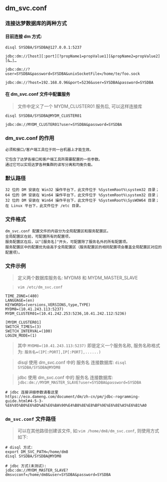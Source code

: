 ## dm_svc.conf

### 连接达梦数据库的两种方式

#### 目前连接 dm 方式:

```
disql SYSDBA/SYSDBA@127.0.0.1:5237

jdbc:dm://[host][:port][?propName1=propValue1][&propName2=propValue2][&…]…

jdbc:dm://?user=SYSDBA&password=SYSDBA&unixSocketFile=/home/te/foo.sock

jdbc:dm://?host=192.168.0.96&port=5236&user=SYSDBA&password=SYSDBA
```

#### 在 dm_svc.conf 文件中配置服务

> 文件中定义了一个 MYDM_CLUSTER01 服务后, 可以这样连接库

```
disql SYSDBA/SYSDBA@MYDM_CLUSTER01

jdbc:dm://MYDM_CLUSTER01?user=SYSDBA&password=SYSDBA
```


### dm_svc.conf 的作用

```
必须和接口/客户端工具位于同一台机器上才能生效。

它包含了达梦各接口和客户端工具所需要配置的一些参数。
通过它可以实现达梦各种集群的读写分离和均衡负载。
```

### 默认路径

```
32 位的 DM 安装在 Win32 操作平台下，此文件位于 %SystemRoot%\system32 目录；
64 位的 DM 安装在 Win64 操作平台下，此文件位于 %SystemRoot%\system32 目录；
32 位的 DM 安装在 Win64 操作平台下，此文件位于 %SystemRoot%\SysWOW64 目录；
在 Linux 平台下，此文件位于 /etc 目录。
```

### 文件格式

```
dm_svc.conf 配置文件的内容分为全局配置区和服务配置区。
全局配置区在前，可配置所有的配置项，
服务配置区在后，以"[服务名]"开头，可配置除了服务名外的所有配置项。
服务配置区中的配置优先级高于全局配置区（服务配置区的相同配置项会覆盖全局配置区对应的配置项）。
```

### 文件示例

> 定义两个数据库服务名: MYDM8 和 MYDM_MASTER_SLAVE

> `vim /etc/dm_svc.conf`

```
TIME_ZONE=(480)
LANGUAGE=(en)
KEYWORDS=(versions,VERSIONS,type,TYPE)
MYDM8=(10.41.243.113:5237)
MYDM_CLUSTER01=(10.41.242.253:5236,10.41.242.112:5236)

[MYDM_CLUSTER01]
SWITCH_TIMES=(3)
SWITCH_INTERVAL=(100)
LOGIN_MODE=(1)
```

>  其中 `MYDM8=(10.41.243.113:5237)` 
>  即是定义一个服务名称, 服务名称格式为: `服务名=(IP[:PORT],IP[:PORT],......)`

> disql 使用 dm_svc.conf 中的 服务名 连接数据库: `disql SYSDBA/SYSDBA@MYDM8`

> jdbc 使用 dm_svc.conf 中的 服务名 连接数据库: `jdbc:dm://MYDM_MASTER_SLAVE?user=SYSDBA&password=SYSDBA`


```
# jdbc 连接详细参数请看这里
https://eco.dameng.com/document/dm/zh-cn/pm/jdbc-rogramming-guide.html#4-5-3-%E6%95%B0%E6%8D%AE%E6%BA%90%E4%B8%8E%E8%BF%9E%E6%8E%A5%E6%B1%A0
```

### `dm_svc.conf` 文件路径

> 可以在其他路径创建该文件, 如:`vim /home/dm8/dm_svc.conf`, 则使用方式如下:

```
# disql 方式:
export DM_SVC_PATH=/home/dm8
disql SYSDBA/SYSDBA@MYDM8

# jdbc 方式(未测试):
jdbc:dm://MYDM_MASTER_SLAVE?dmsvcconf=/home/dm8&user=SYSDBA&password=SYSDBA
```




